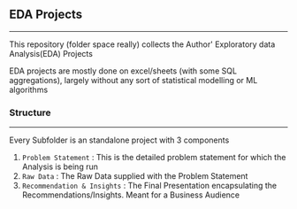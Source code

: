## EDA Projects
---
This repository (folder space really) collects the Author' Exploratory data Analysis(EDA) Projects

EDA projects are mostly done on excel/sheets (with some SQL aggregations), largely without any sort of statistical modelling or ML algorithms
### Structure
---
Every Subfolder is an standalone project with 3 components
1. `Problem Statement` : This is the detailed problem statement for which the Analysis is being run
2. `Raw Data` : The Raw Data supplied with the Problem Statement
3. `Recommendation & Insights`  : The Final Presentation encapsulating the Recommendations/Insights. Meant for a Business Audience
